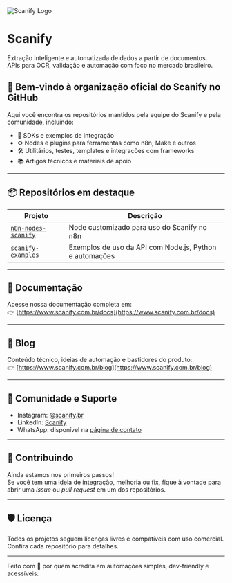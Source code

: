 <img src="https://uqcmyivuflpoovdteivz.supabase.co/storage/v1/object/public/scanify-assets//header-email-1218x406.png" alt="Scanify Logo" />

# Scanify

Extração inteligente e automatizada de dados a partir de documentos.  
APIs para OCR, validação e automação com foco no mercado brasileiro.

## 👋 Bem-vindo à organização oficial do Scanify no GitHub

Aqui você encontra os repositórios mantidos pela equipe do Scanify e pela comunidade, incluindo:

- 🧠 SDKs e exemplos de integração
- ⚙️ Nodes e plugins para ferramentas como n8n, Make e outros
- 🛠️ Utilitários, testes, templates e integrações com frameworks
- 📚 Artigos técnicos e materiais de apoio

---

## 📦 Repositórios em destaque

| Projeto | Descrição |
|--------|-----------|
| [`n8n-nodes-scanify`](https://github.com/scanify/n8n-nodes-scanify) | Node customizado para uso do Scanify no n8n |
| [`scanify-examples`](https://github.com/scanify/scanify-examples) | Exemplos de uso da API com Node.js, Python e automações |

---

## 📘 Documentação

Acesse nossa documentação completa em:  
👉 [https://www.scanify.com.br/docs](https://www.scanify.com.br/docs)

---

## 📝 Blog

Conteúdo técnico, ideias de automação e bastidores do produto:  
👉 [https://www.scanify.com.br/blog](https://www.scanify.com.br/blog)

---

## 💬 Comunidade e Suporte

- Instagram: [@scanify.br](https://www.instagram.com/scanify.br)
- LinkedIn: [Scanify](https://www.linkedin.com/company/scanify)
- WhatsApp: disponível na [página de contato](https://www.scanify.com.br)

---

## 🤝 Contribuindo

Ainda estamos nos primeiros passos!  
Se você tem uma ideia de integração, melhoria ou fix, fique à vontade para abrir uma _issue_ ou _pull request_ em um dos repositórios.

---

## 🛡️ Licença

Todos os projetos seguem licenças livres e compatíveis com uso comercial.  
Confira cada repositório para detalhes.

---

Feito com 💚 por quem acredita em automações simples, dev-friendly e acessíveis.
